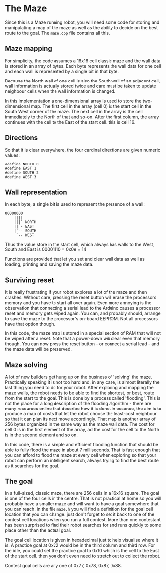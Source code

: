 # The Maze

Since this is a Maze running robot, you will need some code for storing and manipulating a map of the maze as well as the ability to decide on the best route to the goal. The ```maze.cpp``` file contains all this.

## Maze mapping

For simplicity, the code assumes a 16x16 cell classic maze and the wall data is stored in an array of bytes. Each byte represents the wall data for one cell and each wall is represented by a single bit in that byte.

Because the North wall of one cell is also the South wall of an adjacent cell, wall information is actually stored twice and care must be taken to update neighbour cells when the wall information is changed.

In this implementation a one-dimensional array is used to store the two-dimensional map. The first cell in the array (cell 0) is the start cell in the South West corner of the maze. The next cell in the array is the cell immediately to the North of that and so-on. After the first column, the array continues with the cell to the East of the start cell. this is cell 16.

## Directions

So that it is clear everywhere, the four cardinal directions are given numeric values:

    #define NORTH 0
    #define EAST 1
    #define SOUTH 2
    #define WEST 3


## Wall representation

In each byte, a single bit is used to represent the presence of a wall:

    00000000
        ||||
        |||` NORTH
        ||`- EAST
        |`-- SOUTH
         `-- WEST

Thus the value store in the start cell, which always has walls to the West, South and East is 00001110 = 0x0e = 14

Functions are provided that let you set and clear wall data as well as loading, printing and saving the maze data.

## Surviving reset

It is really frustrating if your robot explores a lot of the maze and then crashes. Without care, pressing the reset button will erase the processors memory and you have to start all over again. Even more annoying is the observation that connecting a serial lead to the Arduino causes a processor reset and memory gets wiped again. You can, and probably should, arrange to save the maze to the processor's on-board EEPROM. Not all processors have that option though.

In this code, the maze map is stored in a special section of RAM that will not be wiped after a reset. Note that a power-down _will_ clear even that memory though. You can now press the reset button - or connect a serial lead - and the maze data will be preserved.

## Maze solving

A lot of new builders get hung up on the business of 'solving' the maze. Practically speaking it is not too hard and, in any case, is almost literally the last thing you need to do for your robot. After exploring and mapping the maze walls, the robot needs to be able to find the shortest, or best, route from the start to the goal. This is done by a process called 'flooding'. This is not the place for a long description of the flooding algorithm - there are many resources online that describe how it is done. in essence, the aim is to produce a map of costs that let the robot choose the least-cost neighbour so that it can plan its next move accordingly. That map is another array of 256 bytes organized in the same way as the maze wall data. The cost for cell 0 is in the first element of the array, ad the cost for the cell to the North is in the second element and so on.

In this code, there is a simple and efficient flooding function that should be able to fully flood the maze in about 7 milliseconds. That is fast enough that you can afford to flood the maze at every cell when exploring so that your robot can perform an intelligent search, always trying to find the best route as it searches for the goal.

## The goal

In a full-sized, classic maze, there are 256 cells in a 16x16 square. The goal is one of the four cells in the centre. That is not practical at home so you will probably have a smaller maze and will want to have a goal somewhere that you can reach. in the file ```maze.h``` you will find a definition for the goal cell location that you can change. just don't forget to set it back to one of the contest cell locations when you run a full contest. More than one contestant has been surprised to find their robot searches for and runs quickly to some place other than the actual goal.

The goal cell location is given in hexadecimal just to help visualise where it is. A practice goal at 0x22 would be in the third column and third row. For the idle, you could set the practice goal to 0x10 which is the cell to the East of the start cell. then you don't even need to stretch out to collect the robot.

Contest goal cells are any one of 0x77, 0x78, 0x87, 0x88.